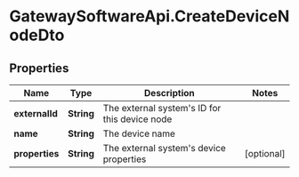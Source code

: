 # GatewaySoftwareApi.CreateDeviceNodeDto

## Properties
Name | Type | Description | Notes
------------ | ------------- | ------------- | -------------
**externalId** | **String** | The external system&#39;s ID for this device node | 
**name** | **String** | The device name | 
**properties** | **String** | The external system&#39;s device properties | [optional] 



